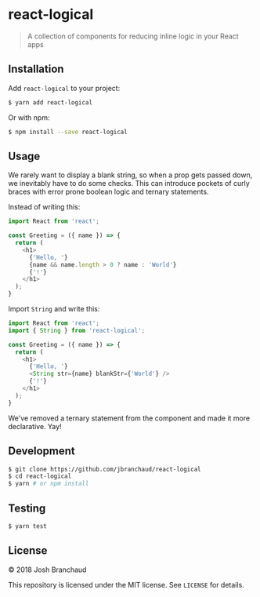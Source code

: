 # react-logical

> A collection of components for reducing inline logic in your React apps

## Installation

Add `react-logical` to your project:

```bash
$ yarn add react-logical
```

Or with npm:

```bash
$ npm install --save react-logical
```

## Usage

We rarely want to display a blank string, so when a prop gets passed down,
we inevitably have to do some checks. This can introduce pockets of curly
braces with error prone boolean logic and ternary statements.

Instead of writing this:

```javascript
import React from 'react';

const Greeting = ({ name }) => {
  return (
    <h1>
      {'Hello, '}
      {name && name.length > 0 ? name : 'World'}
      {'!'}
    </h1>
  );
}
```

Import `String` and write this:

```javascript
import React from 'react';
import { String } from 'react-logical';

const Greeting = ({ name }) => {
  return (
    <h1>
      {'Hello, '}
      <String str={name} blankStr={'World'} />
      {'!'}
    </h1>
  );
}
```

We've removed a ternary statement from the component and made it more
declarative. Yay!

## Development

```bash
$ git clone https://github.com/jbranchaud/react-logical
$ cd react-logical
$ yarn # or npm install
```

## Testing

```bash
$ yarn test
```

## License

&copy; 2018 Josh Branchaud

This repository is licensed under the MIT license. See `LICENSE` for
details.
